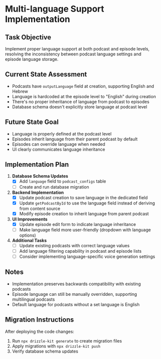  # Multi-language Support Implementation

## Task Objective
Implement proper language support at both podcast and episode levels, resolving the inconsistency between podcast language settings and episode language storage.

## Current State Assessment
- Podcasts have `outputLanguage` field at creation, supporting English and Hebrew
- Language is hardcoded at the episode level to "English" during creation
- There's no proper inheritance of language from podcast to episodes
- Database schema doesn't explicitly store language at podcast level

## Future State Goal
- Language is properly defined at the podcast level
- Episodes inherit language from their parent podcast by default
- Episodes can override language when needed
- UI clearly communicates language inheritance

## Implementation Plan

1. **Database Schema Updates**
   - [x] Add `language` field to `podcast_configs` table
   - [ ] Create and run database migration

2. **Backend Implementation**
   - [x] Update podcast creation to save language in the dedicated field
   - [x] Update `getPodcastById` to use the language field instead of deriving from content source
   - [x] Modify episode creation to inherit language from parent podcast

3. **UI Improvements**
   - [x] Update episode edit form to indicate language inheritance
   - [ ] Make language field more user-friendly (dropdown with language options)

4. **Additional Tasks**
   - [ ] Update existing podcasts with correct language values
   - [ ] Add language filtering capability in podcast and episode lists
   - [ ] Consider implementing language-specific voice generation settings

## Notes
- Implementation preserves backwards compatibility with existing podcasts
- Episode language can still be manually overridden, supporting multilingual podcasts
- Default language for podcasts without a set language is English

## Migration Instructions
After deploying the code changes:
1. Run `npx drizzle-kit generate` to create migration files
2. Apply migrations with `npx drizzle-kit push`
3. Verify database schema updates